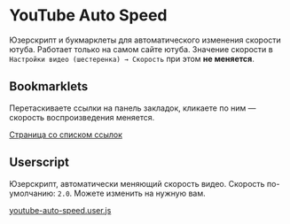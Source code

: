 # YouTube Auto Speed

Юзерскрипт и букмарклеты для автоматического изменения скорости ютуба. Работает только на самом сайте ютуба. Значение скорости в `Настройки видео (шестеренка) → Скорость` при этом **не меняется**. 

## Bookmarklets

Перетаскиваете ссылки на панель закладок, кликаете по ним — скорость воспроизведения меняется.

[Страница со списком ссылок](https://ghcdn.rawgit.org/pongo/YouTube-Auto-Speed/master/bookmarklets.htm)

## Userscript

Юзерскрипт, автоматически меняющий скорость видео. Скорость по-умолчанию: `2.0`. Можете изменить на нужную вам.

[youtube-auto-speed.user.js](https://github.com/pongo/YouTube-Auto-Speed/raw/master/youtube-auto-speed.user.js)
